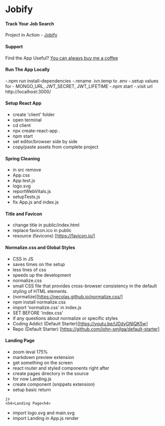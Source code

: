 # Jobify

#### Track Your Job Search

Project in Action - [Jobify](https://www.jobify.live/)

#### Support

Find the App Useful? [You can always buy me a coffee](https://www.buymeacoffee.com/johnsmilga)

#### Run The App Locally

-.npm run install-dependencies
-.rename .ivn.temp to .env
-.setup values for - MONGO_URL, JWT_SECRET, JWT_LIFETIME
-.npm start
-.visit url http://localhost:3000/

#### Setup React App

- create 'client' folder
- open terminal
- cd client
- npx create-react-app .
- npm start
- set editor/browser side by side
- copy/paste assets from complete project

#### Spring Cleaning

- in src remove
- App.css
- App.test.js
- logo.svg
- reportWebVitals.js
- setupTests.js
- fix App.js and index.js

#### Title and Favicon

- change title in public/index.html
- replace favicon.ico in public
- resource (favicons) [https://favicon.io/]

#### Normalize.css and Global Styles

- CSS in JS
- saves times on the setup
- less lines of css
- speeds up the development
- normalize.css
- small CSS file that provides cross-browser consistency in the default styling of HTML elements.
- (normalize)[https://necolas.github.io/normalize.css/]
- npm install normalize.css
- import 'normalize.css' in index.js
- SET BEFORE 'index.css'
- if any questions about normalize or specific styles
- Coding Addict (Default Starter)[https://youtu.be/UDdyGNlQK5w]
- Repo (Default Starter) [https://github.com/john-smilga/default-starter]

#### Landing Page

- zoom leval 175%
- markdown preview extension
- get something on the screen
- react router and styled components right after
- create pages directory in the source
- for now Landing.js
- create component (snippets extension)
- setup basic return

```
js
<h4>Landing Page<h4>
```

- import logo.svg and main.svg
- import Landing in App.js render
